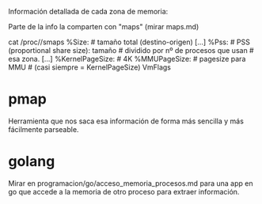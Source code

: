 Información detallada de cada zona de memoria:

Parte de la info la comparten con "maps" (mirar maps.md)

cat /proc/<PID>/smaps
  %Size:                  # tamaño total (destino-origen)
  [...]
  %Pss:                   # PSS (proportional share size): tamaño
                          # dividido por nº de procesos que usan
                          # esa zona.
  [...]
  %KernelPageSize:        # 4K
  %MMUPageSize:           # pagesize para MMU
                          # (casi siempre = KernelPageSize)
  VmFlags


# pmap
Herramienta que nos saca esa información de forma más sencilla y más fácilmente parseable.

# golang
Mirar en programacion/go/acceso_memoria_procesos.md para una app en go que accede a la memoria de otro proceso para extraer información.
